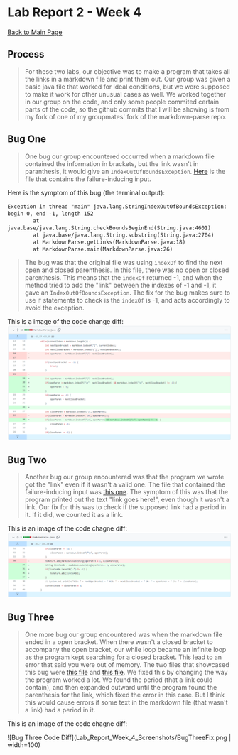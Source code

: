 # Lab Report 2 - Week 4

[Back to Main Page](https://ebayraktaroglu.github.io/cse15l-lab-reports/)

## Process

>For these two labs, our objective was to make a program that takes all the links in a markdown file and print them out. Our group was given a basic java file that worked for ideal conditions, but we were supposed to make it work for other unusual cases as well. We worked together in our group on the code, and only some people commited certain parts of the code, so the github commits that I will be showing is from my fork of one of my groupmates' fork of the markdown-parse repo.

## Bug One

>One bug our group encountered occurred when a markdown file contained the information in brackets, but the link wasn't in paranthesis, it would give an `IndexOutOfBoundsException`. [Here](https://github.com/ebayraktaroglu/markdown-parse/blob/e8730c20114c72506184840112ea49158778f291/markdown-test-three.md) is the file that contains the failure-inducing input.

Here is the symptom of this bug (the terminal output):
```
Exception in thread "main" java.lang.StringIndexOutOfBoundsException: begin 0, end -1, length 152
        at java.base/java.lang.String.checkBoundsBeginEnd(String.java:4601)
        at java.base/java.lang.String.substring(String.java:2704)
        at MarkdownParse.getLinks(MarkdownParse.java:18)
        at MarkdownParse.main(MarkdownParse.java:26)
 ```
>The bug was that the original file was using `indexOf` to find the next open and closed parenthesis. In this file, there was no open or closed parenthesis. This means that the `indexOf` returned -1, and when the method tried to add the "link" between the indexes of -1 and -1, it gave an `IndexOutOfBoundsException`. The fix for the bug makes sure to use if statements to check is the `indexOf` is -1, and acts accordingly to avoid the exception.

This is a image of the code change diff:
![Bug One Code Diff](Lab_Report_Week_4_Screenshots/BugOneFix.png)

## Bug Two

>Another bug our group encountered was that the program we wrote got the "link" even if it wasn't a valid one. The file that contained the failure-inducing input was [this one](https://github.com/ebayraktaroglu/markdown-parse/blob/e8730c20114c72506184840112ea49158778f291/test-file4.md). The symptom of this was that the program printed out the text "link goes here!", even though it wasn't a link. Our fix for this was to check if the supposed link had a period in it. If it did, we counted it as a link.

This is an image of the code chagne diff:
![Bug Two Code Diff](Lab_Report_Week_4_Screenshots/BugTwoFix.png)

## Bug Three

>One more bug our group encountered was when the markdown file ended in a open bracket. When there wasn't a closed bracket to accompany the open bracket, our while loop became an infinite loop as the program kept searching for a closed bracket. This lead to an error that said you were out of memory. The two files that showcased this bug were [this file](https://github.com/ebayraktaroglu/markdown-parse/blob/e8730c20114c72506184840112ea49158778f291/test-file7.md) and [this file](https://github.com/ebayraktaroglu/markdown-parse/blob/e8730c20114c72506184840112ea49158778f291/test-file8.md). We fixed this by changing the way the program worked a lot. We found the period (that a link could contain), and then expanded outward until the program found the parenthesis for the link, which fixed the error in this case. But I think this would cause errors if some text in the markdown file (that wasn't a link) had a period in it.

This is an image of the code chagne diff:

![Bug Three Code Diff](Lab_Report_Week_4_Screenshots/BugThreeFix.png | width=100)
